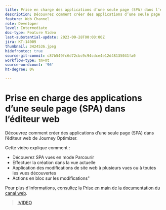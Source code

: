 ```yaml
---
title: Prise en charge des applications d’une seule page (SPA) dans l’éditeur web
description: Découvrez comment créer des applications d’une seule page (SPA) dans l’éditeur web de Journey Optimizer.
feature: Web Channel
role: Developer
level: Intermediate
doc-type: Feature Video
last-substantial-update: 2023-09-28T00:00:00Z
jira: KT-14009
thumbnail: 3424536.jpeg
hidefromtoc: true
source-git-commit: c87b549fc6d72cbc9c94cdce4e12d48135041fa0
workflow-type: tm+mt
source-wordcount: '96'
ht-degree: 0%

---
```



# Prise en charge des applications d’une seule page (SPA) dans l’éditeur web

Découvrez comment créer des applications d’une seule page (SPA) dans l’éditeur web de Journey Optimizer.

Cette vidéo explique comment :

* Découvrez SPA vues en mode Parcourir
* Effectuer la création dans la vue actuelle
* Application des modifications de site web à plusieurs vues ou à toutes les vues découvertes
* Actions en bloc sur les modifications&quot;

Pour plus d’informations, consultez la [Prise en main de la documentation du canal web](https://experienceleague.adobe.com/docs/journey-optimizer/using/web/get-started-web.html).

>[!VIDEO](https://video.tv.adobe.com/v/3424536/?learn=on)
